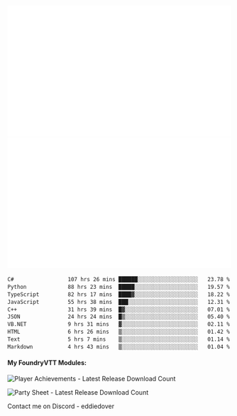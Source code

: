 
![](https://raw.githubusercontent.com/eddiedover/ghstats/master/generated/overview.svg)
![](https://raw.githubusercontent.com/eddiedover/ghstats/master/generated/languages.svg)

<!--START_SECTION:waka-->

```txt
C#                 107 hrs 26 mins ██████░░░░░░░░░░░░░░░░░░░   23.78 %
Python             88 hrs 23 mins  █████░░░░░░░░░░░░░░░░░░░░   19.57 %
TypeScript         82 hrs 17 mins  ████▓░░░░░░░░░░░░░░░░░░░░   18.22 %
JavaScript         55 hrs 38 mins  ███░░░░░░░░░░░░░░░░░░░░░░   12.31 %
C++                31 hrs 39 mins  █▓░░░░░░░░░░░░░░░░░░░░░░░   07.01 %
JSON               24 hrs 24 mins  █▒░░░░░░░░░░░░░░░░░░░░░░░   05.40 %
VB.NET             9 hrs 31 mins   ▓░░░░░░░░░░░░░░░░░░░░░░░░   02.11 %
HTML               6 hrs 26 mins   ▒░░░░░░░░░░░░░░░░░░░░░░░░   01.42 %
Text               5 hrs 7 mins    ▒░░░░░░░░░░░░░░░░░░░░░░░░   01.14 %
Markdown           4 hrs 43 mins   ▒░░░░░░░░░░░░░░░░░░░░░░░░   01.04 %
```

<!--END_SECTION:waka-->

#### My FoundryVTT Modules:

  ![Player Achievements - Latest Release Download Count](https://img.shields.io/badge/dynamic/json?label=Player%20Achievements%20-%20Downloads@latest&query=assets%5B1%5D.download_count&url=https%3A%2F%2Fapi.github.com%2Frepos%2FEddieDover%2Ffvtt-player-achievements%2Freleases%2Flatest)

  ![Party Sheet - Latest Release Download Count](https://img.shields.io/badge/dynamic/json?label=Party%20Sheet%20-%20Downloads@latest&query=assets%5B1%5D.download_count&url=https%3A%2F%2Fapi.github.com%2Frepos%2FEddieDover%2Ffvtt-party-sheet%2Freleases%2Flatest)

<a rel="me" href="https://techhub.social/@EddieDover"></a>

Contact me on Discord - eddiedover
